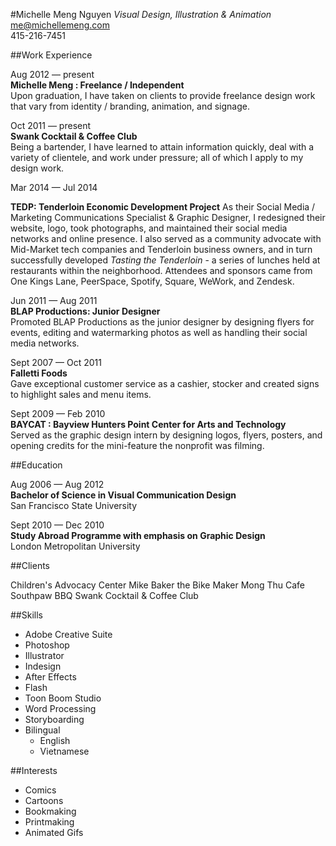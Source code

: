 #Michelle Meng Nguyen
*Visual Design, Illustration & Animation*    
me@michellemeng.com    
415-216-7451

##Work Experience    

Aug 2012 — present	
**Michelle Meng : Freelance / Independent**    
Upon graduation, I have taken on clients to provide freelance design work that vary from identity / branding, animation, and signage.

Oct 2011 — present	
**Swank Cocktail & Coffee Club**	
Being a bartender, I have learned to attain information quickly, deal with a variety of clientele, and work under pressure; all of which I apply to my design work.

Mar 2014 — Jul 2014

**TEDP: Tenderloin Economic Development Project**
As their Social Media / Marketing Communications Specialist & Graphic Designer, I redesigned their website, logo, took photographs, and maintained their social media networks and online presence. I also served as a community advocate with Mid-Market tech companies and Tenderloin business owners, and in turn successfully developed *Tasting the Tenderloin* - a series of lunches held at restaurants within the neighborhood. Attendees and sponsors came from One Kings Lane, PeerSpace, Spotify, Square, WeWork, and Zendesk.
	
Jun 2011 — Aug 2011		
**BLAP Productions: Junior Designer**	
Promoted BLAP Productions as the junior designer by designing flyers for events, editing and watermarking photos as well as handling their social media networks.

Sept 2007 — Oct 2011		
**Falletti Foods**		
Gave exceptional customer service as a cashier, stocker and created signs to highlight sales and menu items.

Sept 2009 — Feb 2010	
**BAYCAT : Bayview Hunters Point Center for Arts and Technology**    
Served as the graphic design intern by designing logos, flyers, posters, and opening credits for the mini-feature the nonprofit was filming.


##Education

Aug 2006 — Aug 2012		
**Bachelor of Science in Visual Communication Design**    
San Francisco State University


Sept 2010 — Dec 2010	
**Study Abroad Programme with emphasis on Graphic Design**    
London Metropolitan University


##Clients

Children's Advocacy Center
Mike Baker the Bike Maker
Mong Thu Cafe
Southpaw BBQ
Swank Cocktail & Coffee Club	


##Skills

* Adobe Creative Suite	
* Photoshop	
* Illustrator	
* Indesign	
* After Effects	
* Flash	
* Toon Boom Studio	
* Word Processing		
* Storyboarding	
* Bilingual    
    * English    
    * Vietnamese


##Interests

* Comics		
* Cartoons	
* Bookmaking	
* Printmaking		
* Animated Gifs
